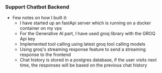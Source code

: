 ### Support Chatbot Backend

- Few notes on how I built it:
    - I have started up an fastApi server which is running on a docker container on my vps
    - For the Generative AI part, I have used groq library with the GROQ Api key
    - Implemented tool calling using latest groq tool calling models
    - Using groq's streaming response feature to send a streaming response to the frontend
    - Chat history is stored in a postgres database, if the user visits next time, the responses will be based on the previous chat history

